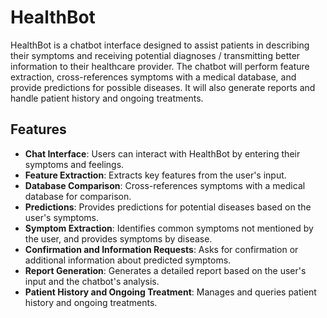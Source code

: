 # HealthBot

HealthBot is a chatbot interface designed to assist patients in describing their symptoms and receiving potential diagnoses / transmitting better information to their healthcare provider. 
The chatbot will perform feature extraction, cross-references symptoms with a medical database, and provide predictions for possible diseases. It will also generate reports and handle patient history and ongoing treatments.

## Features

- **Chat Interface**: Users can interact with HealthBot by entering their symptoms and feelings.
- **Feature Extraction**: Extracts key features from the user's input.
- **Database Comparison**: Cross-references symptoms with a medical database for comparison.
- **Predictions**: Provides predictions for potential diseases based on the user's symptoms.
- **Symptom Extraction**: Identifies common symptoms not mentioned by the user, and provides symptoms by disease.
- **Confirmation and Information Requests**: Asks for confirmation or additional information about predicted symptoms.
- **Report Generation**: Generates a detailed report based on the user's input and the chatbot's analysis.
- **Patient History and Ongoing Treatment**: Manages and queries patient history and ongoing treatments.
